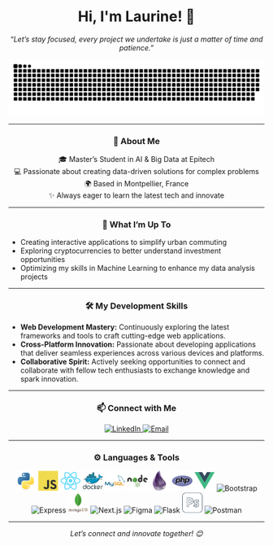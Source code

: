 <h1 align="center">Hi, I'm Laurine! 👋</h1>

<p align="center">
  <i>“Let’s stay focused, every project we undertake is just a matter of time and patience.”</i>
</p>

<p align="center">
  <img src="https://raw.githubusercontent.com/platane/platane/output/github-contribution-grid-snake.svg" alt="Contribution Snake" />
</p>

---

<h3 align="center">🚀 About Me</h3>

<p align="center">
  🎓 Master’s Student in AI & Big Data at Epitech<br>
  💻 Passionate about creating data-driven solutions for complex problems<br>
  🌍 Based in Montpellier, France<br>
  ✨ Always eager to learn the latest tech and innovate
</p>

---

<h3 align="center">🌱 What I’m Up To</h3>

- Creating interactive applications to simplify urban commuting
- Exploring cryptocurrencies to better understand investment opportunities
- Optimizing my skills in Machine Learning to enhance my data analysis projects

---

<h3 align="center"> 🛠️ My Development Skills </h3>

- **Web Development Mastery:** Continuously exploring the latest frameworks and tools to craft cutting-edge web applications.
- **Cross-Platform Innovation:** Passionate about developing applications that deliver seamless experiences across various devices and platforms.
- **Collaborative Spirit:** Actively seeking opportunities to connect and collaborate with fellow tech enthusiasts to exchange knowledge and spark innovation.


---

<h3 align="center">📫 Connect with Me</h3>
<p align="center">
  <a href="https://www.linkedin.com/in/laurine-beduneau-383b09211" target="_blank">
    <img src="https://img.shields.io/badge/LinkedIn-%230077B5.svg?&style=for-the-badge&logo=linkedin&logoColor=white" alt="LinkedIn">
  </a>
  <a href="mailto:laurinebeduneau@gmail.com" target="_blank">
    <img src="https://img.shields.io/badge/Email-%230077B5.svg?&style=for-the-badge&logo=gmail&logoColor=white" alt="Email">
  </a>
</p>

---

<h3 align="center">⚙️ Languages & Tools</h3>
<p align="center">
  <img src="https://raw.githubusercontent.com/devicons/devicon/master/icons/python/python-original.svg" alt="Python" width="40" height="40"/>
  <img src="https://raw.githubusercontent.com/devicons/devicon/master/icons/javascript/javascript-original.svg" alt="JavaScript" width="40" height="40"/>
  <img src="https://raw.githubusercontent.com/devicons/devicon/master/icons/react/react-original.svg" alt="React" width="40" height="40"/>
  <img src="https://raw.githubusercontent.com/devicons/devicon/master/icons/docker/docker-original-wordmark.svg" alt="Docker" width="40" height="40"/>
  <img src="https://raw.githubusercontent.com/devicons/devicon/master/icons/mysql/mysql-original-wordmark.svg" alt="MySQL" width="40" height="40"/>
  <img src="https://raw.githubusercontent.com/devicons/devicon/master/icons/nodejs/nodejs-original-wordmark.svg" alt="Node.js" width="40" height="40"/>
  <img src="https://raw.githubusercontent.com/devicons/devicon/master/icons/elixir/elixir-original.svg" alt="Elixir" width="40" height="40"/>
  <img src="https://raw.githubusercontent.com/devicons/devicon/master/icons/php/php-original.svg" alt="PHP" width="40" height="40"/>
  <img src="https://raw.githubusercontent.com/devicons/devicon/master/icons/vuejs/vuejs-original.svg" alt="Vue.js" width="40" height="40"/>
  <img src="https://www.vectorlogo.zone/logos/getbootstrap/getbootstrap-icon.svg" alt="Bootstrap" width="40" height="40"/>
  <img src="https://www.vectorlogo.zone/logos/expressjs/expressjs-icon.svg" alt="Express" width="40" height="40"/>
  <img src="https://raw.githubusercontent.com/devicons/devicon/master/icons/mongodb/mongodb-original-wordmark.svg" alt="MongoDB" width="40" height="40"/>
  <img src="https://cdn.worldvectorlogo.com/logos/nextjs-2.svg" alt="Next.js" width="40" height="40"/>
  <img src="https://www.vectorlogo.zone/logos/figma/figma-icon.svg" alt="Figma" width="40" height="40"/>
  <img src="https://www.vectorlogo.zone/logos/pocoo_flask/pocoo_flask-icon.svg" alt="Flask" width="40" height="40"/>
  <img src="https://raw.githubusercontent.com/devicons/devicon/master/icons/photoshop/photoshop-line.svg" alt="Photoshop" width="40" height="40"/>
  <img src="https://www.vectorlogo.zone/logos/getpostman/getpostman-icon.svg" alt="Postman" width="40" height="40"/>
</p>

---

<p align="center">
  <i>Let’s connect and innovate together! 😊</i>
</p>
